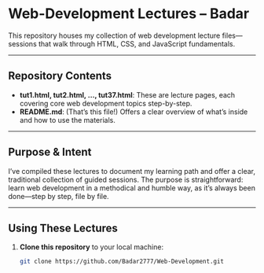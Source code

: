 # Web-Development Lectures – Badar

This repository houses my collection of web development lecture files—sessions that walk through HTML, CSS, and JavaScript fundamentals.

---

##  Repository Contents

- **tut1.html, tut2.html, …, tut37.html**: These are lecture pages, each covering core web development topics step-by-step.
- **README.md**: (That’s this file!) Offers a clear overview of what’s inside and how to use the materials.

---

##  Purpose & Intent

I’ve compiled these lectures to document my learning path and offer a clear, traditional collection of guided sessions. The purpose is straightforward: learn web development in a methodical and humble way, as it’s always been done—step by step, file by file.

---

##  Using These Lectures

1. **Clone this repository** to your local machine:
   ```bash
   git clone https://github.com/Badar2777/Web-Development.git
